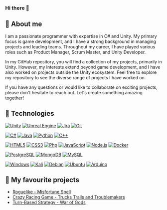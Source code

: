 ### Hi there 👋
## 🙍 About me
I am a passionate programmer with expertise in C# and Unity. My primary focus is game development, and I have a strong background in managing projects and leading teams. Throughout my career, I have played various roles such as Product Manager, Scrum Master, and Unity Developer.

In my GitHub repository, you will find a collection of my projects, primarily in Unity. However, my interests extend beyond game development, and I have also worked on projects outside the Unity ecosystem. Feel free to explore my repository to see the diverse range of projects I have worked on.

If you have any questions or would like to collaborate on exciting projects, please don't hesitate to reach out. Let's create something amazing together!

## 🔧 Technologies

[![Unity](https://img.shields.io/badge/unity-%23000000.svg?style=for-the-badge&logo=unity&logoColor=white)](https://github.com/Bartex890/)
[![Unreal Engine](https://img.shields.io/badge/unrealengine-%23313131.svg?style=for-the-badge&logo=unrealengine&logoColor=white)](https://github.com/Bartex890/)
[![Jira](https://img.shields.io/badge/jira-%230A0FFF.svg?style=for-the-badge&logo=jira&logoColor=white)](https://github.com/Bartex890/)
[![Git](https://img.shields.io/badge/-Git-black?style=flat-square&logo=git)](https://github.com/Bartex890/)

[![C#](https://img.shields.io/badge/C%23-239120?style=for-the-badge&logo=c-sharp&logoColor=white)](https://github.com/Bartex890/)
[![Java](https://img.shields.io/badge/Java-ED8B00?style=for-the-badge&logo=java&logoColor=white)](https://github.com/Bartex890/)
[![Python](https://img.shields.io/badge/Python-3776AB?style=for-the-badge&logo=python&logoColor=white)](https://github.com/Bartex890/)
[![C++](https://img.shields.io/badge/C%2B%2B-00599C?style=for-the-badge&logo=c%2B%2B&logoColor=white)](https://github.com/Bartex890/)

[![HTML5](https://img.shields.io/badge/-HTML5-E34F26?style=flat-square&logo=html5&logoColor=white)](https://github.com/Bartex890/)
[![CSS3](https://img.shields.io/badge/-CSS3-1572B6?style=flat-square&logo=css3)](https://github.com/Bartex890/)
[![Php](https://img.shields.io/badge/PHP-777BB4?style=for-the-badge&logo=php&logoColor=white)](https://github.com/Bartex890/)
[![JavaScript](https://img.shields.io/badge/-JavaScript-black?style=flat-square&logo=javascript)](https://github.com/Bartex890/)
[![Node.js](https://img.shields.io/badge/-Node.js-green?style=flat-square&logo=Node.js)](https://github.com/Bartex890/)
[![Docker](https://img.shields.io/badge/docker-%230db7ed.svg?style=for-the-badge&logo=docker&logoColor=white)](https://github.com/Bartex890/)

[![PostgreSQL](https://img.shields.io/badge/-PostgreSQL-blue?style=flat-square&logo=PostgreSQL)](https://github.com/Bartex890/)
[![MongoDB](https://img.shields.io/badge/MongoDB-%234ea94b.svg?style=for-the-badge&logo=mongodb&logoColor=white)](https://github.com/Bartex890/)
[![MySQL](https://img.shields.io/badge/mysql-%2300f.svg?style=for-the-badge&logo=mysql&logoColor=white)](https://github.com/Bartex890/)

[![Windows](https://img.shields.io/badge/Windows-0078D6?style=for-the-badge&logo=windows&logoColor=white)](https://github.com/Bartex890/)
[![Kali](https://img.shields.io/badge/Kali-268BEE?style=for-the-badge&logo=kalilinux&logoColor=white)](https://github.com/Bartex890/)
[![Debian](https://img.shields.io/badge/Debian-D70A53?style=for-the-badge&logo=debian&logoColor=white)](https://github.com/Bartex890/)
[![Ubuntu](https://img.shields.io/badge/Ubuntu-E95420?style=for-the-badge&logo=ubuntu&logoColor=white)](https://github.com/Bartex890/)
[![Arduino](https://img.shields.io/badge/-Arduino-00979D?style=for-the-badge&logo=Arduino&logoColor=white)](https://github.com/Bartex890/)

## 📕 My favourite projects

- <a href="https://drive.google.com/file/d/120QwNWjnNLvokajpYsfmx4jatDeqe5d8/view?usp=sharing/">
  Roguelike - Misfortune Spell</a>

- <a href="https://glitchy-games-studio.itch.io/trucks-trails-and-troublemakers/">
  Crazy Racing Game - Trucks Trails and Troublemakers</a>

- <a href="https://github.com/Bartex890/War-Of-Gods-Build/">
  Turn-Based Strategy - War of Gods</a>








